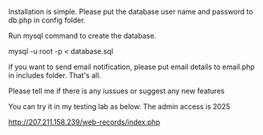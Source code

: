 Installation is simple.  Please put the database user name and password to db.php in config folder.  

Run mysql command to create the database.

mysql -u root -p < database.sql

if you want to send email notification, please put email details to email.php in includes folder.  That's all.  

Please tell me if there is any iussues or suggest any new features

You can try it in my testing lab as below.  The admin access is 2025

http://207.211.158.239/web-records/index.php
